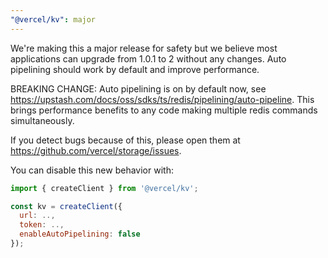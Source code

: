```yaml
---
"@vercel/kv": major
---
```


We're making this a major release for safety but we believe
most applications can upgrade from 1.0.1 to 2 without any changes.
Auto pipelining should work by default and improve performance.

BREAKING CHANGE: Auto pipelining is on by default now, see
https://upstash.com/docs/oss/sdks/ts/redis/pipelining/auto-pipeline. This
brings performance benefits to any code making multiple redis commands
simultaneously.

If you detect bugs because of this, please open them at
https://github.com/vercel/storage/issues.

You can disable this new behavior with:
```js
import { createClient } from '@vercel/kv';

const kv = createClient({
  url: ..,
  token: ..,
  enableAutoPipelining: false
});
```
